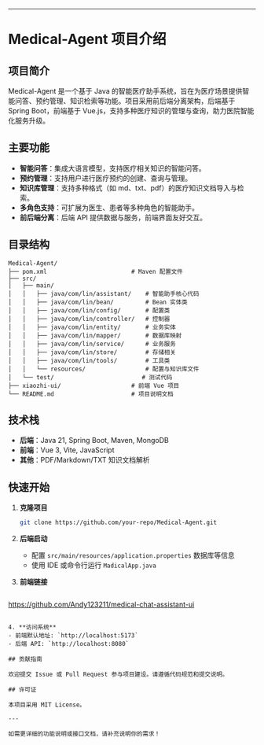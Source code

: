 
---

# Medical-Agent 项目介绍

## 项目简介

Medical-Agent 是一个基于 Java 的智能医疗助手系统，旨在为医疗场景提供智能问答、预约管理、知识检索等功能。项目采用前后端分离架构，后端基于 Spring Boot，前端基于 Vue.js，支持多种医疗知识的管理与查询，助力医院智能化服务升级。

## 主要功能

- **智能问答**：集成大语言模型，支持医疗相关知识的智能问答。
- **预约管理**：支持用户进行医疗预约的创建、查询与管理。
- **知识库管理**：支持多种格式（如 md、txt、pdf）的医疗知识文档导入与检索。
- **多角色支持**：可扩展为医生、患者等多种角色的智能助手。
- **前后端分离**：后端 API 提供数据与服务，前端界面友好交互。

## 目录结构

```
Medical-Agent/
├── pom.xml                        # Maven 配置文件
├── src/
│   ├── main/
│   │   ├── java/com/lin/assistant/    # 智能助手核心代码
│   │   ├── java/com/lin/bean/         # Bean 实体类
│   │   ├── java/com/lin/config/       # 配置类
│   │   ├── java/com/lin/controller/   # 控制器
│   │   ├── java/com/lin/entity/       # 业务实体
│   │   ├── java/com/lin/mapper/       # 数据库映射
│   │   ├── java/com/lin/service/      # 业务服务
│   │   ├── java/com/lin/store/        # 存储相关
│   │   ├── java/com/lin/tools/        # 工具类
│   │   └── resources/                 # 配置与知识库文件
│   └── test/                         # 测试代码
├── xiaozhi-ui/                    # 前端 Vue 项目
└── README.md                      # 项目说明文档
```

## 技术栈

- **后端**：Java 21, Spring Boot, Maven, MongoDB
- **前端**：Vue 3, Vite, JavaScript
- **其他**：PDF/Markdown/TXT 知识文档解析

## 快速开始

1. **克隆项目**
   ```bash
   git clone https://github.com/your-repo/Medical-Agent.git
   ```

2. **后端启动**
   - 配置 `src/main/resources/application.properties` 数据库等信息
   - 使用 IDE 或命令行运行 `MadicalApp.java`

3. **前端链接**
   ```bash
https://github.com/Andy123211/medical-chat-assistant-ui
   ```

4. **访问系统**
   - 前端默认地址: `http://localhost:5173`
   - 后端 API: `http://localhost:8080`

## 贡献指南

欢迎提交 Issue 或 Pull Request 参与项目建设。请遵循代码规范和提交说明。

## 许可证

本项目采用 MIT License。

---

如需更详细的功能说明或接口文档，请补充说明你的需求！
